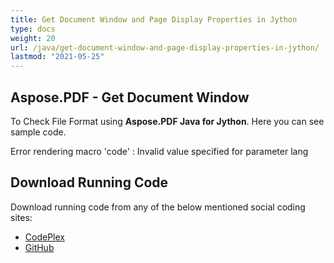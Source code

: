 ```yaml
---
title: Get Document Window and Page Display Properties in Jython
type: docs
weight: 20
url: /java/get-document-window-and-page-display-properties-in-jython/
lastmod: "2021-05-25"
---
```


## Aspose.PDF - Get Document Window

To Check File Format using **Aspose.PDF Java for Jython**. Here you can see sample code.

Error rendering macro 'code' : Invalid value specified for parameter lang

## Download Running Code

Download running code from any of the below mentioned social coding sites:

- [CodePlex](https://asposepdfjavajython.codeplex.com/releases)
- [GitHub](https://github.com/aspose-pdf/Aspose.PDF-for-Java/releases)
